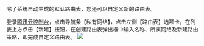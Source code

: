 除了系统自动生成的默认路由表，您还可以自定义新的路由表。

登录[腾讯云控制台](https://console.qcloud.com/)，点击导航条【私有网络】，点击左侧【路由表】选项卡，在列表上方点击【新建】按钮，在创建路由表弹出框中输入名称、所属网络及新建路由策略，即完成自定义路由表。
![](//mccdn.qcloud.com/img568e24e987f4b.png)